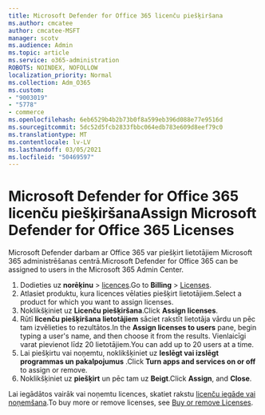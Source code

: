 ```yaml
---
title: Microsoft Defender for Office 365 licenču piešķiršana
ms.author: cmcatee
author: cmcatee-MSFT
manager: scotv
ms.audience: Admin
ms.topic: article
ms.service: o365-administration
ROBOTS: NOINDEX, NOFOLLOW
localization_priority: Normal
ms.collection: Adm_O365
ms.custom:
- "9003019"
- "5778"
- commerce
ms.openlocfilehash: 6eb6529b4b2b73b0f8a599eb396d088e77e9516d
ms.sourcegitcommit: 5dc52d5fcb2833fbbc064edb783e609d8eef79c0
ms.translationtype: MT
ms.contentlocale: lv-LV
ms.lasthandoff: 03/05/2021
ms.locfileid: "50469597"
---
```

# <a name="assign-microsoft-defender-for-office-365-licenses"></a><span data-ttu-id="2adac-102">Microsoft Defender for Office 365 licenču piešķiršana</span><span class="sxs-lookup"><span data-stu-id="2adac-102">Assign Microsoft Defender for Office 365 Licenses</span></span>

<span data-ttu-id="2adac-103">Microsoft Defender darbam ar Office 365 var piešķirt lietotājiem Microsoft 365 administrēšanas centrā.</span><span class="sxs-lookup"><span data-stu-id="2adac-103">Microsoft Defender for Office 365 can be assigned to users in the Microsoft 365 Admin Center.</span></span>

1. <span data-ttu-id="2adac-104">Dodieties uz **norēķinu**  >  [licences](https://go.microsoft.com/fwlink/p/?linkid=842264).</span><span class="sxs-lookup"><span data-stu-id="2adac-104">Go to **Billing** > [Licenses](https://go.microsoft.com/fwlink/p/?linkid=842264).</span></span>
2. <span data-ttu-id="2adac-105">Atlasiet produktu, kura licences vēlaties piešķirt lietotājiem.</span><span class="sxs-lookup"><span data-stu-id="2adac-105">Select a product for which you want to assign licenses.</span></span>
3. <span data-ttu-id="2adac-106">Noklikšķiniet uz **Licenču piešķiršana**.</span><span class="sxs-lookup"><span data-stu-id="2adac-106">Click **Assign licenses**.</span></span>
4. <span data-ttu-id="2adac-107">Rūtī **licenču piešķiršana lietotājiem**  sāciet rakstīt lietotāja vārdu un pēc tam izvēlieties to rezultātos.</span><span class="sxs-lookup"><span data-stu-id="2adac-107">In the **Assign licenses to users**  pane, begin typing a user's name, and then choose it from the results.</span></span> <span data-ttu-id="2adac-108">Vienlaicīgi varat pievienot līdz 20 lietotājiem.</span><span class="sxs-lookup"><span data-stu-id="2adac-108">You can add up to 20 users at a time.</span></span>
5. <span data-ttu-id="2adac-109">Lai piešķirtu vai noņemtu, noklikšķiniet uz **Ieslēgt vai izslēgt programmas un pakalpojumus**  .</span><span class="sxs-lookup"><span data-stu-id="2adac-109">Click **Turn apps and services on or off**  to assign or remove.</span></span>
6. <span data-ttu-id="2adac-110">Noklikšķiniet uz **piešķirt** un pēc tam uz  **Beigt**.</span><span class="sxs-lookup"><span data-stu-id="2adac-110">Click **Assign**, and  **Close**.</span></span>

<span data-ttu-id="2adac-111">Lai iegādātos vairāk vai noņemtu licences, skatiet rakstu [licenču iegāde vai noņemšana](https://docs.microsoft.com/microsoft-365/commerce/licenses/buy-licenses#buy-or-remove-licenses-for-your-business-subscription).</span><span class="sxs-lookup"><span data-stu-id="2adac-111">To buy more or remove licenses, see [Buy or remove Licenses](https://docs.microsoft.com/microsoft-365/commerce/licenses/buy-licenses#buy-or-remove-licenses-for-your-business-subscription).</span></span>
